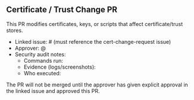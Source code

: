 ## Certificate / Trust Change PR

This PR modifies certificates, keys, or scripts that affect certificate/trust stores.

- Linked issue: # (must reference the cert-change-request issue)
- Approver: @<approver-github-username>
- Security audit notes:
  - Commands run:
  - Evidence (logs/screenshots):
  - Who executed:

The PR will not be merged until the approver has given explicit approval in the linked issue and approved this PR.